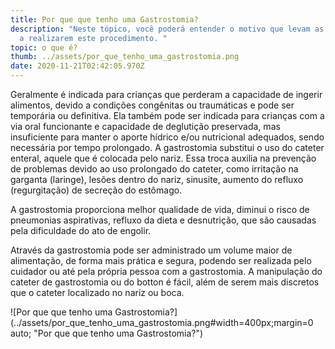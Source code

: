```yaml
---
title: Por que que tenho uma Gastrostomia?
description: "Neste tópico, você poderá entender o motivo que levam as crianças
  a realizarem este procedimento. "
topic: o que é?
thumb: ../assets/por_que_tenho_uma_gastrostomia.png
date: 2020-11-21T02:42:05.970Z
---
```

Geralmente é indicada para crianças que perderam a capacidade de ingerir alimentos, devido a condições congênitas ou traumáticas e pode ser temporária ou definitiva. Ela também pode ser indicada para crianças com a via oral funcionante e capacidade de deglutição preservada, mas insuficiente para manter o aporte hídrico e/ou nutricional adequados, sendo necessária por tempo prolongado. A gastrostomia substitui o uso do cateter enteral, aquele que é colocada pelo nariz. Essa troca auxilia na prevenção de problemas devido ao uso prolongado do cateter, como irritação na garganta (laringe), lesões dentro do nariz, sinusite, aumento do refluxo (regurgitação) de secreção do estômago.

A gastrostomia proporciona melhor qualidade de vida, diminui o risco de pneumonias aspirativas, refluxo da dieta e desnutrição, que são causadas pela dificuldade do ato de engolir. 

Através da gastrostomia pode ser administrado um volume maior de alimentação, de forma mais prática e segura, podendo ser realizada pelo cuidador ou até pela própria pessoa com a gastrostomia. A manipulação do cateter de gastrostomia ou do botton é fácil, além de serem mais discretos que o cateter localizado no nariz ou boca.

![Por que que tenho uma Gastrostomia?](../assets/por_que_tenho_uma_gastrostomia.png#width=400px;margin=0 auto; "Por que que tenho uma Gastrostomia?")